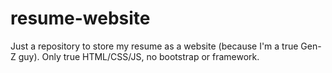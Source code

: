 # resume-website
Just a repository to store my resume as a website (because I'm a true Gen-Z guy).
Only true HTML/CSS/JS, no bootstrap or framework.
